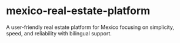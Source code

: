# mexico-real-estate-platform
A user-friendly real estate platform for Mexico focusing on simplicity, speed, and reliability with bilingual support.
